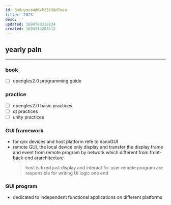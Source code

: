 ```yaml
---
id: 8u0uygua4d6vk25638d7eea
title: '2023'
desc: ''
updated: 1694760318224
created: 1694314283112
---
```


## yearly paln
----------------------

### book
- [ ] opengles2.0 programming guide

### practice
- [ ] opengles2.0 basic practices
- [ ] qt practices
- [ ] unity practices

### GUI framework
- for qnx devices and host platform refe to nanoGUI
- remote GUI, the local device only display and transfer the display frame and event from remote program by network which different from front-back-end ararchitecture
    > host is fixed just display and interact for user
    > remote program are responsible for writing UI logic
    > one end

### GUI program
- dedicated to independent functional applications on different platforms



